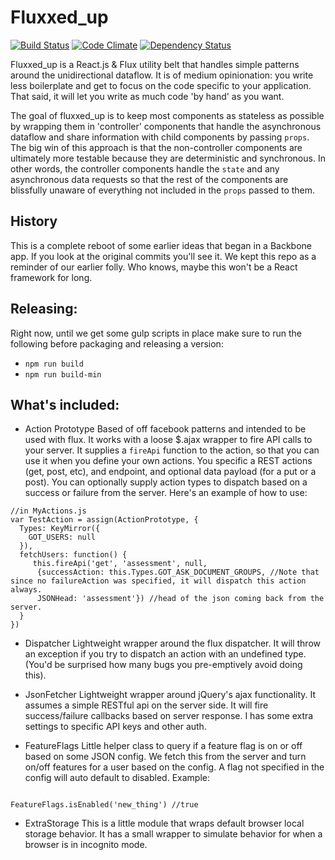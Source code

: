 Fluxxed_up
===========

[![Build Status](https://travis-ci.org/everplans/fluxxed_up.svg?branch=master)](https://travis-ci.org/everplans/fluxxed_up)
[![Code Climate](https://codeclimate.com/repos/5735f40801a23449b30047d8/badges/3547178bd14ad420ae89/gpa.svg)](https://codeclimate.com/repos/5735f40801a23449b30047d8/feed)
[![Dependency Status](https://gemnasium.com/badges/github.com/everplans/fluxxed_up.svg)](https://gemnasium.com/github.com/everplans/fluxxed_up)

Fluxxed_up is a React.js & Flux utility belt that handles simple patterns around the unidirectional dataflow. It is of medium opinionation: you write less boilerplate and get to focus on the code specific to your application. That said, it will let you write as much code 'by hand' as you want.

The goal of fluxxed_up is to keep most components as stateless as possible by wrapping them in 'controller' components that handle the asynchronous dataflow and share information with child components by passing `props`. The big win of this approach is that the non-controller components are ultimately more testable because they are deterministic and synchronous. In other words, the controller components handle the `state` and any asynchronous data requests so that the rest of the components are blissfully unaware of everything not included in the `props` passed to them.

## History
This is a complete reboot of some earlier ideas that began in a Backbone app. If you look at the original commits you'll see it. We kept this repo as a reminder of our earlier folly. Who knows, maybe this won't be a React framework for long.

## Releasing:
Right now, until we get some gulp scripts in place make sure to run the following before packaging and releasing a version:
* `npm run build`
* `npm run build-min`

## What's included: 

* Action Prototype
Based of off facebook patterns and intended to be used with flux. It works with a loose $.ajax wrapper to fire
API calls to your server. It supplies a `fireApi` function to the action, so that you can use it when you define your
own actions. You specific a REST actions (get, post, etc), and endpoint, and optional data payload (for a put or a post). You can optionally supply action types to dispatch based on a success or failure from the server. Here's an example of how to use:

```
//in MyActions.js
var TestAction = assign(ActionPrototype, {
  Types: KeyMirror({
    GOT_USERS: null
  }),
  fetchUsers: function() {
     this.fireApi('get', 'assessment', null,
      {successAction: this.Types.GOT_ASK_DOCUMENT_GROUPS, //Note that since no failureAction was specified, it will dispatch this action always. 
      JSONHead: 'assessment'}) //head of the json coming back from the server. 
  }
})
```

* Dispatcher
Lightweight wrapper around the flux dispatcher. It will throw an exception if you try to dispatch an action with an undefined type. (You'd be surprised how many bugs you pre-emptively avoid doing this).

* JsonFetcher
Lightweight wrapper around jQuery's ajax functionality. It assumes a simple RESTful api on the server side. It will fire success/failure callbacks based on server response. I has some extra settings to specific API keys and other auth.

* FeatureFlags
Little helper class to query if a feature flag is on or off based on some JSON config. We fetch this from the server and turn on/off features for a user based on the config. A flag not specified in the config will auto default to disabled. Example:
```FeatureFlags.init({[{flag:'new_thing', status: 'ENABLED'}]})

FeatureFlags.isEnabled('new_thing') //true
```

* ExtraStorage
This is a little module that wraps default browser local storage behavior. It has a small wrapper to simulate behavior for when a browser is in incognito mode.


